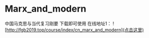 # Marx_and_modern
中国马克思与当代复习刚要
下载即可使用
在线地址1： ![http://fgb2019.top/course/index/cn_marx_and_modern](点击这里)
